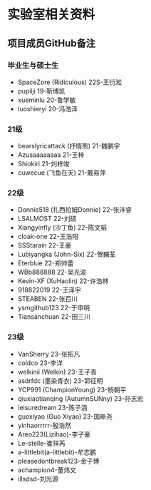 # 实验室相关资料

## 项目成员GitHub备注

### 毕业生与硕士生

- SpaceZore (Ridiculous) 22S-王衍淞
- pupilji 19-靳博凯
- xueminlu 20-鲁学敏
- luoshieryi 20-冯浩泽

### 21级

- bearslyricattack (抒情熊) 21-魏鹏宇
- Azusaaaaaaaa 21-王梓
- Shiokiri 21-刘梓竣
- cuwecue (飞鱼在天) 21-戴易萍

### 22级

- Donnie518 (扎西拉姆Donnie) 22-张沣睿
- LSALMOST 22-刘硕
- Xiangyinfly (沙丁鱼) 22-陈文韬
- cloak-one 22-王浩阳
- SSStarain 22-王豪
- Lubiyangka (John-Six) 22-贺麟荃
- Eterblue 22-郑帅蕾
- WBb888888 22-吴光波
- Kevin-XF (XuHaolin) 22-许浩林
- 918822019 22-王泽宇
- STEABEN 22-张百川
- ysmgithub123 22-于申明
- Tiansanchuan 22-田三川

### 23级

- VanSherry 23-张拓凡
- coldco 23-李洋
- welkinii (Welkin) 23-王子青
- asdrfdc (墨染青衣) 23-郭征明
- YCP991 (ChampionYoung) 23-杨朝平
- qiuxiaotianqing (AutumnSUNny) 23-孙志宏
- leisuredream 23-陈子涵
- guoxiyao (Guo Xiyao) 23-国晰尧
- yinhaorrrrr-殷浩然
- Areo223(Lizihao)-李子豪
- Le-stelle-崔祥芮
- a-littlebit(a-littlebit)-牟志鹏
- pleasedontbreak123-金子博
- achampion4-董炜文
- illsdsd-刘光源

